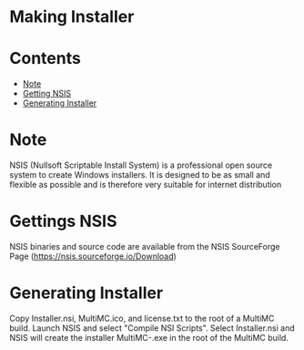 Making Installer
================

# Contents
* [Note](#note)
* [Getting NSIS](#NSIS)
* [Generating Installer](#installer)

# Note
NSIS (Nullsoft Scriptable Install System) is a professional open source system to create Windows installers. It is designed to be as small and flexible as possible and is therefore very suitable for internet distribution

# Gettings NSIS
NSIS binaries and source code are available from the NSIS SourceForge Page (https://nsis.sourceforge.io/Download)

# Generating Installer
Copy Installer.nsi, MultiMC.ico, and license.txt to the root of a MultiMC build. Launch NSIS and select "Compile NSI Scripts". Select Installer.nsi and NSIS will create the installer MultiMC-<version>.exe in the root of the MultiMC build.